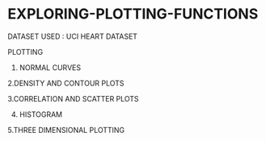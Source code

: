 # EXPLORING-PLOTTING-FUNCTIONS
 
 DATASET USED : UCI HEART DATASET
 
 
 PLOTTING
 
 1. NORMAL CURVES
 
 2.DENSITY AND CONTOUR PLOTS
 
 3.CORRELATION AND SCATTER PLOTS
 
 4. HISTOGRAM
 
 5.THREE DIMENSIONAL PLOTTING
